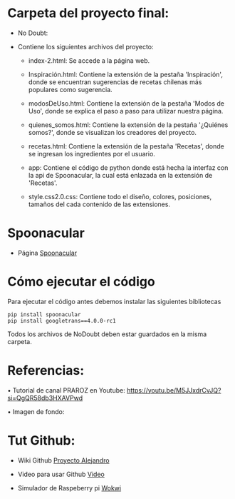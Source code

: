 # Carpeta del proyecto final:
* No Doubt:
+ Contiene los siguientes archivos del proyecto:
  - index-2.html: Se accede a la página web.
    
  - Inspiración.html: Contiene la extensión de la pestaña 'Inspiración', donde se encuentran sugerencias de recetas chilenas más populares como sugerencia.
    
  - modosDeUso.html: Contiene la extensión de la pestaña 'Modos de Uso', donde se explica el paso a paso para utilizar nuestra página.
    
  - quienes_somos.html: Contiene la extensión de la pestaña '¿Quiénes somos?', donde se visualizan los creadores del proyecto.
    
  - recetas.html: Contiene la extensión de la pestaña 'Recetas', donde se ingresan los ingredientes por el usuario.
    
  - app: Contiene el código de python donde está hecha la interfaz con la api de Spoonacular, la cual está enlazada en la extensión de 'Recetas'.
    
  - style.css2.0.css: Contiene todo el diseño, colores, posiciones, tamaños del cada contenido de las extensiones.
    
# Spoonacular
- Página [Spoonacular](https://spoonacular.com/food-api/console#Profile)
# Cómo ejecutar el código
Para ejecutar el código antes debemos instalar las siguientes bibliotecas
```
pip install spoonacular
pip install googletrans==4.0.0-rc1
```
Todos los archivos de NoDoubt deben estar guardados en la misma carpeta.


# Referencias:
• Tutorial de canal PRAROZ en Youtube:
https://youtu.be/M5JJxdrCvJQ?si=QgQR58db3HXAVPwd

• Imagen de fondo:


# Tut Github:

- Wiki Github [Proyecto Alejandro](https://github.com/alecacerestel/ProyectoPdi)

- Video para usar Github [Video](https://www.youtube.com/watch?v=Z6VM-Gp3OGw&list=PL-gX0xg7VLB-1O02yLPCBsPUZyV_c9Owg&ab_channel=Developeando)

- Simulador de Raspeberry pi [Wokwi](https://wokwi.com/pi-pico)


